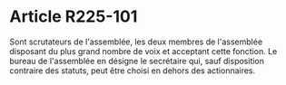 # Article R225-101

Sont scrutateurs de l'assemblée, les deux membres de l'assemblée disposant du plus grand nombre de voix et acceptant cette fonction.   Le bureau de l'assemblée en désigne le secrétaire qui, sauf disposition contraire des statuts, peut être choisi en dehors des actionnaires.